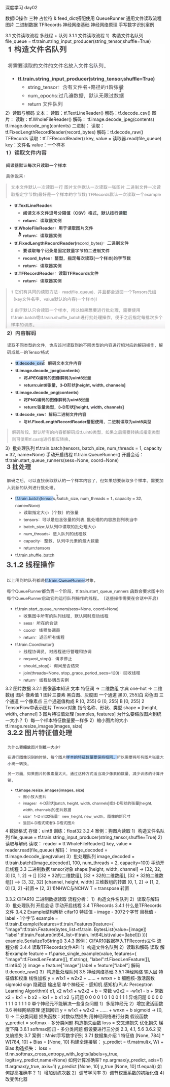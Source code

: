 深度学习 day02

数据IO操作
    三种
     占位符 & feed_dict搭配使用
     QueueRunner
        通用文件读取流程
            图片
            二进制数据
            TFRecords
神经网络基础
    神经网络原理
    手写数字识别案例

3.1 文件读取流程
    多线程 + 队列
    3.1.1 文件读取流程
        1）构造文件名队列
            file_queue = tf.train.string_input_producer(string_tensor,shuffle=True)![](./img/IMG_9BBEA3DF4FC5-1.jpeg)
        2）读取与解码
            文本：
                读取：tf.TextLineReader()
                解码：tf.decode_csv()
            图片：
                读取：tf.WholeFileReader()
                解码：
                    tf.image.decode_jpeg(contents)
                    tf.image.decode_png(contents)
            二进制：
                读取：tf.FixedLengthRecordReader(record_bytes)
                解码：tf.decode_raw()
            TFRecords
                读取：tf.TFRecordReader()
            key, value = 读取器.read(file_queue)
            key：文件名
            value：一个样本![](./img/IMG_FDF8E748AE98-1.jpeg)![](./img/IMG_7BCE32C8E4DE-1.jpeg)
        3）批处理队列
            tf.train.batch(tensors, batch_size, num_threads = 1, capacity = 32, name=None)
        手动开启线程
            tf.train.QueueRunner()
            开启会话：
                tf.train.start_queue_runners(sess=None, coord=None)![](./img/IMG_38467E595F64-1.jpeg)![](./img/IMG_50282E174CE9-1.jpeg)
3.2 图片数据
    3.2.1 图像基本知识
        文本  特征词 -> 二维数组
        字典  one-hot -> 二维数组
        图片  像素值
        1 图片三要素
            黑白图、灰度图
                一个通道
                    黑[0, 255]白
            彩色图
                三个通道
                    一个像素点 三个通道值构成
                    R [0, 255]
                    G [0, 255]
                    B [0, 255]
        2 TensorFlow中表示图片
            Tensor对象
                指令名称、形状、类型
                shape = [height, width, channel]
     3 图片特征值处理
            [samples, features]
            为什么要缩放图片到统一大小？
            1）每一个样本特征数量要一样多
            2）缩小图片的大小
            tf.image.resize_images(images, size)![](./img/IMG_0ABE6CF1349C-1.jpeg)
        4 数据格式
            存储：uint8
            训练：float32
    3.2.4 案例：狗图片读取
        1）构造文件名队列
            file_queue = tf.train.string_input_producer(string_tensor,shuffle=True)
        2）读取与解码
            读取：
                reader = tf.WholeFileReader()
                key, value = reader.read(file_queue)
            解码：
                image_decoded = tf.image.decode_jpeg(value)
        3）批处理队列
            image_decoded = tf.train.batch([image_decoded], 100, num_threads = 2, capacity=100)
        手动开启线程
3.3 二进制数据
    tensor对象
        shape:[height, width, channel] -> [32, 32, 3] [0, 1, 2] -> []
        [[32 * 32的二维数组],
        [32 * 32的二维数组],
        [32 * 32的二维数组]]
            --> [3, 32, 32] [channel, height, width] 三维数组的转置 [0, 1, 2] -> [1, 2, 0]
            [3, 2] -转置-> [2, 3]
        1)NHWC与NCHW
        T = transpose 转置

  3.3.2 CIFAR10 二进制数据读取
 流程分析：
1）构造文件名队列
            2）读取与解码
            3）批处理队列
            开启会话
            手动开启线程
3.4 TFRecords
    3.4.1 什么是TFRecords文件
    3.4.2 Example结构解析
        cifar10
            特征值 - image - 3072个字节
            目标值 - label - 1个字节
        example = tf.train.Example(features=tf.train.Features(feature={
        "image":tf.train.Feature(bytes_list=tf.train. BytesList(value=[image])
        "label":tf.train.Feature(int64_list=tf.train. Int64List(value=[label]))
        }))
        example.SerializeToString()
    3.4.3 案例：CIFAR10数据存入TFRecords文件
        流程分析
    3.4.4 读取TFRecords文件API
        1）构造文件名队列
        2）读取和解码
            读取
            解析example
            feature = tf.parse_single_example(value, features={
            "image":tf.FixedLenFeature([], tf.string),
            "label":tf.FixedLenFeature([], tf.int64)
            })
            image = feature["image"]
            label = feature["label"]
            解码
            tf.decode_raw()
        3）构造批处理队列
3.5 神经网络基础
    3.5.1 神经网络
        输入层
            特征值和权重 线性加权
            y = w1x1 + w2x2 + …… + wnxn + b
            细胞核-激活函数
                sigmoid
                sign
        隐藏层
        输出层
    单个神经元 - 感知机
    感知机(PLA: Perceptron Learning Algorithm))
        x1, x2
        w1x1 + w2x2 + b = 常数
        w2x2 = -w1x1 - b + 常数
        x2 = kx1 + b
        x2 = kx1 + b
        x1 x2
        与问题
        0   0 0
        0   1 0
        1   0 0
        1   1 1
        异或问题
        0   0 0
        0   1 1
        1   0 1
        1   1 0
        单个神经元不能解决一些复杂问题
        1）多层神经元
        2）增加激活函数
3.6 神经网络原理
    逻辑回归
        y = w1x1 + w2x2 + …… + wnxn + b
        sigmoid -> [0, 1] -> 二分类问题
        损失函数：对数似然损失
    用神经网络进行分类
        假设函数
            y_predict =
            softmax - 多分类问题
        构造损失函数
            loss = 交叉熵损失
        优化损失
            梯度下降
        3.6.1 softmax回归 - 多分类问题
            假设要进行三分类
            2.3, 4.1, 5.6
        3.6.2 交叉熵损失
3.7 案例：Mnist手写数字识别
    3.7.1 数据集介绍
        1 特征值
            [None, 784] * W[784, 10] + Bias = [None, 10]
            构建全连接层：
            y_predict = tf.matmul(x, W) + Bias
            构造损失：
            loss = tf.nn.softmax_cross_entropy_with_logits(labels=y_true, logits=y_predict,name=None)
            如何计算准确率?
            np.argmax(y_predict, axis=1)
            tf.argmax(y_true, axis=1)
                y_predict [None, 10]
                y_true [None, 10]
            tf.equal()
            如何提高准确率？
                1）增加训练次数
                2）调节学习率
                3）调节权重系数的初始化值
                4）改变优化器